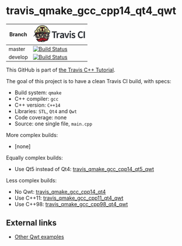 # travis_qmake_gcc_cpp14_qt4_qwt

Branch|[![Travis CI logo](TravisCI.png)](https://travis-ci.org)
---|---
master|[![Build Status](https://travis-ci.org/richelbilderbeek/travis_qmake_gcc_cpp14_qt4_qwt.svg?branch=master)](https://travis-ci.org/richelbilderbeek/travis_qmake_gcc_cpp14_qt4_qwt)
develop|[![Build Status](https://travis-ci.org/richelbilderbeek/travis_qmake_gcc_cpp14_qt4_qwt.svg?branch=develop)](https://travis-ci.org/richelbilderbeek/travis_qmake_gcc_cpp14_qt4_qwt)

This GitHub is part of [the Travis C++ Tutorial](https://github.com/richelbilderbeek/travis_cpp_tutorial).

The goal of this project is to have a clean Travis CI build, with specs:
 * Build system: `qmake`
 * C++ compiler: `gcc`
 * C++ version: `C++14`
 * Libraries: `STL`, `Qt4` and `Qwt`
 * Code coverage: none
 * Source: one single file, `main.cpp`

More complex builds:

 * [none]

Equally complex builds:

 * Use Qt5 instead of Qt4: [travis_qmake_gcc_cpp14_qt5_qwt](https://www.github.com/richelbilderbeek/travis_qmake_gcc_cpp14_qt5_qwt)

Less complex builds:

 * No Qwt: [travis_qmake_gcc_cpp14_qt4](https://www.github.com/richelbilderbeek/travis_qmake_gcc_cpp14_qt4)
 * Use C++11: [travis_qmake_gcc_cpp11_qt4_qwt](https://www.github.com/richelbilderbeek/travis_qmake_gcc_cpp11_qt4_qwt)
 * Use C++98: [travis_qmake_gcc_cpp98_qt4_qwt](https://www.github.com/richelbilderbeek/travis_qmake_gcc_cpp98_qt4_qwt)

## External links

 * [Other Qwt examples](https://github.com/richelbilderbeek/Qwt)


